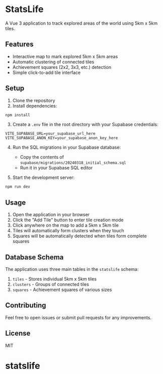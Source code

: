 # StatsLife

A Vue 3 application to track explored areas of the world using 5km x 5km tiles.

## Features

- Interactive map to mark explored 5km x 5km areas
- Automatic clustering of connected tiles
- Achievement squares (2x2, 3x3, etc.) detection
- Simple click-to-add tile interface

## Setup

1. Clone the repository
2. Install dependencies:
```bash
npm install
```

3. Create a `.env` file in the root directory with your Supabase credentials:
```
VITE_SUPABASE_URL=your_supabase_url_here
VITE_SUPABASE_ANON_KEY=your_supabase_anon_key_here
```

4. Run the SQL migrations in your Supabase database:
   - Copy the contents of `supabase/migrations/20240318_initial_schema.sql`
   - Run it in your Supabase SQL editor

5. Start the development server:
```bash
npm run dev
```

## Usage

1. Open the application in your browser
2. Click the "Add Tile" button to enter tile creation mode
3. Click anywhere on the map to add a 5km x 5km tile
4. Tiles will automatically form clusters when they touch
5. Squares will be automatically detected when tiles form complete squares

## Database Schema

The application uses three main tables in the `statslife` schema:

1. `tiles` - Stores individual 5km x 5km tiles
2. `clusters` - Groups of connected tiles
3. `squares` - Achievement squares of various sizes

## Contributing

Feel free to open issues or submit pull requests for any improvements.

## License

MIT
# statslife
